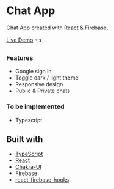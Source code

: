 # Chat App

Chat App created with React & Firebase.

[Live Demo](https://vdemange-chat-app.vercel.app/) :point_left:

### Features

- Google sign in
- Toggle dark / light theme
- Responsive design
- Public & Private chats

### To be implemented

- Typescript

## Built with

- [TypeScript](https://www.typescriptlang.org/)
- [React](https://reactjs.org/)
- [Chakra-UI](https://chakra-ui.com/)
- [Firebase](https://firebase.google.com/)
- [react-firebase-hooks](https://github.com/CSFrequency/react-firebase-hooks)